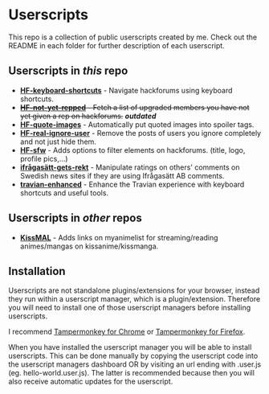 # Userscripts

This repo is a collection of public userscripts created by me. Check out the README in each folder for further description of each userscript.

## Userscripts in _this_ repo

- [__HF-keyboard-shortcuts__](https://github.com/josefandersson/userscripts/tree/master/HF-keyboard-shortcuts) - Navigate hackforums using keyboard shortcuts.
- ~~[__HF-not-yet-repped__](https://github.com/josefandersson/userscripts/tree/master/HF-not-yet-repped) - Fetch a list of upgraded members you have not yet given a rep on hackforums.~~ ___outdated___
- [__HF-quote-images__](https://github.com/josefandersson/userscripts/tree/master/HF-quote-images) - Automatically put quoted images into spoiler tags.
- [__HF-real-ignore-user__](https://github.com/josefandersson/userscripts/tree/master/HF-real-ignore-user) - Remove the posts of users you ignore completely and not just hide them.
- [__HF-sfw__](https://github.com/josefandersson/userscripts/tree/master/HF-sfw) - Adds options to filter elements on hackforums. (title, logo, profile pics,...)
- [__ifrågasätt-gets-rekt__](https://github.com/josefandersson/userscripts/tree/master/ifrågasätt-gets-rekt) - Manipulate ratings on others' comments on Swedish news sites if they are using Ifrågasätt AB comments.
- [__travian-enhanced__](https://github.com/josefandersson/userscripts/tree/master/travian-enhanced) - Enhance the Travian experience with keyboard shortcuts and useful tools.

## Userscripts in _other_ repos

- [__KissMAL__](https://github.com/josefandersson/KissMAL) - Adds links on myanimelist for streaming/reading animes/mangas on kissanime/kissmanga.

## Installation

Userscripts are not standalone plugins/extensions for your browser, instead they run within a userscript manager, which is a plugin/extension. Therefore you will need to install one of those userscript managers before installing userscripts.

I recommend [Tampermonkey for Chrome](https://chrome.google.com/webstore/detail/tampermonkey/dhdgffkkebhmkfjojejmpbldmpobfkfo) or [Tampermonkey for Firefox](https://addons.mozilla.org/en-US/firefox/addon/tampermonkey/).

When you have installed the userscript manager you will be able to install userscripts. This can be done manually by copying the userscript code into the userscript managers dashboard OR by visiting an url ending with .user.js (eg. hello-world.user.js). The latter is recommended because then you will also receive automatic updates for the userscript.
